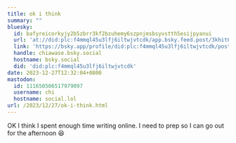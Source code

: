 ```yaml
---
title: ok i think
summary: ""
bluesky:
  id: bafyreicorkyjy2b5zbrr3kf2bzuhemy6szpnjmsbsyvstth5esijpyanui
  url: 'at://did:plc:f4mmql45u3lfj6iltwjvtcdk/app.bsky.feed.post/3khit64s4ve2d'
  link: 'https://bsky.app/profile/did:plc:f4mmql45u3lfj6iltwjvtcdk/post/3khit64s4ve2d'
  handle: chiawase.bsky.social
  hostname: bsky.social
  did: 'did:plc:f4mmql45u3lfj6iltwjvtcdk'
date: 2023-12-27T12:32:04+0800
mastodon:
  id: 111650506517979097
  username: chi
  hostname: social.lol
url: /2023/12/27/ok-i-think.html
---
```


OK I think I spent enough time writing online. I need to prep so I can go out for the afternoon 😆
